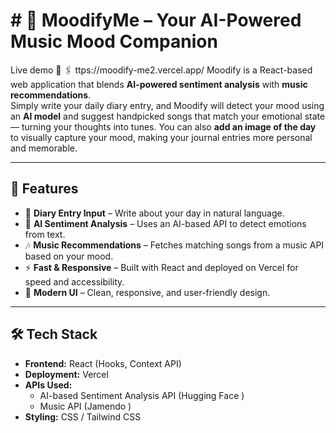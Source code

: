 # # 🎵 MoodifyMe – Your AI-Powered Music Mood Companion
Live  demo 🔗
🖇️ ttps://moodify-me2.vercel.app/
Moodify is a React-based web application that blends **AI-powered sentiment analysis** with **music recommendations**.  
Simply write your daily diary entry, and Moodify will detect your mood using an **AI model** and suggest handpicked songs that match your emotional state — turning your thoughts into tunes.
You can also **add an image of the day** to visually capture your mood, making your journal entries more personal and memorable.


---

## 🌟 Features

- 📝 **Diary Entry Input** – Write about your day in natural language.
- 🤖 **AI Sentiment Analysis** – Uses an AI-based API to detect emotions from text.
- 🎶 **Music Recommendations** – Fetches matching songs from a music API based on your mood.
- ⚡ **Fast & Responsive** – Built with React and deployed on Vercel for speed and accessibility.
- 🎨 **Modern UI** – Clean, responsive, and user-friendly design.

---

## 🛠️ Tech Stack

- **Frontend:** React (Hooks, Context API)
- **Deployment:** Vercel
- **APIs Used:**
  - AI-based Sentiment Analysis API (Hugging Face  )
  - Music API (Jamendo )
- **Styling:** CSS / Tailwind CSS 

